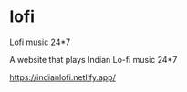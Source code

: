 # lofi
Lofi music 24*7

A website that plays Indian Lo-fi music 24*7

https://indianlofi.netlify.app/
